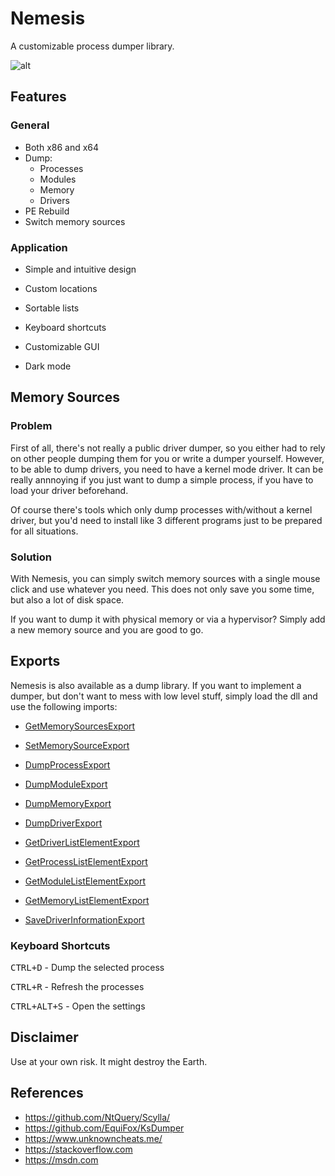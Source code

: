# Nemesis

A customizable process dumper library.

![alt](https://user-images.githubusercontent.com/26800596/55280408-94fcc680-5325-11e9-945b-912a16b1ed5d.jpg)

## Features

### General

- Both x86 and x64
- Dump:
  - Processes 
  - Modules
  - Memory
  - Drivers
- PE Rebuild
- Switch memory sources

### Application

- Simple and intuitive design

- Custom locations

- Sortable lists

- Keyboard shortcuts

- Customizable GUI

- Dark mode

## Memory Sources

### Problem

First of all, there's not really a public driver dumper, so you either had to rely on other people dumping them for you or write a dumper yourself. However, to be able to dump drivers, you need to have a kernel mode driver. It can be really annnoying if you just want to dump a simple process, if you have to load your driver beforehand. 

Of course there's tools which only dump processes with/without a kernel driver, but you'd need to install like 3 different programs just to be prepared for all situations.

### Solution

With Nemesis, you can simply switch memory sources with a single mouse click and use whatever you need. This does not only save you some time, but also a lot of disk space.

If you want to dump it with physical memory or via a hypervisor? Simply add a new memory source and you are good to go.

## Exports

Nemesis is also available as a dump library. If you want to implement a dumper, but don't want to mess with low level stuff, simply load the dll and use the following imports:

- [GetMemorySourcesExport](https://github.com/not-matthias/Nemesis/blob/master/Nemesis/MemorySourceExport.h#L20)

- [SetMemorySourceExport](https://github.com/not-matthias/Nemesis/blob/master/Nemesis/MemorySourceExport.h#L27)

- [DumpProcessExport](https://github.com/not-matthias/Nemesis/blob/master/Nemesis/DumpExport.hpp#L11)

- [DumpModuleExport](https://github.com/not-matthias/Nemesis/blob/master/Nemesis/DumpExport.hpp#L20)

- [DumpMemoryExport](https://github.com/not-matthias/Nemesis/blob/master/Nemesis/DumpExport.hpp#L30)

- [DumpDriverExport](https://github.com/not-matthias/Nemesis/blob/master/Nemesis/DumpExport.hpp#L38)

- [GetDriverListElementExport](https://github.com/not-matthias/Nemesis/blob/master/Nemesis/DriverExport.hpp#L31)

- [GetProcessListElementExport](https://github.com/not-matthias/Nemesis/blob/master/Nemesis/ProcessExport.hpp#L63)

- [GetModuleListElementExport](https://github.com/not-matthias/Nemesis/blob/master/Nemesis/ProcessExport.hpp#L72)

- [GetMemoryListElementExport](https://github.com/not-matthias/Nemesis/blob/master/Nemesis/ProcessExport.hpp#L81)

- [SaveDriverInformationExport](https://github.com/not-matthias/Nemesis/blob/master/Nemesis/DriverExport.hpp#L39)

### Keyboard Shortcuts

<kbd>CTRL+D</kbd> - Dump the selected process

<kbd>CTRL+R</kbd> - Refresh the processes

<kbd>CTRL+ALT+S</kbd> - Open the settings

## Disclaimer

Use at your own risk. It might destroy the Earth. 

## References

- https://github.com/NtQuery/Scylla/
- https://github.com/EquiFox/KsDumper
- https://www.unknowncheats.me/
- https://stackoverflow.com
- https://msdn.com

